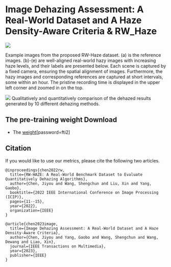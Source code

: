 # Image Dehazing Assessment: A Real-World Dataset and A Haze Density-Aware Criteria & RW_Haze
<img src=https://github.com/jiyouchen103/RW_Haze/blob/main/paper/2.png >

Example images from the proposed RW-Haze dataset. (a) is the reference images. (b)-(e) are well-aligned real-world hazy images with increasing haze levels, and their labels are presented below. Each scene is captured by a fixed camera, ensuring the spatial alignment of images. Furthermore, the hazy images and corresponding references are captured at short intervals, some within an hour. The pristine recording time is displayed in the upper left corner and zoomed in on the top.

<img src=https://github.com/jiyouchen103/RW_Haze/blob/main/paper/1.png >
Qualitatively and quantitatively comparison of the dehazed results generated by 10 different dehazing methods.

## The pre-training weight Download
* The [weight](https://pan.baidu.com/s/1p1dX4S3gpuWZcWgvLPOqtA)[password=fti2]


## Citation
If you would like to use our metrics, please cite the following two articles.

    @inproceedings{chen2022rw,
      title={RW-HAZE: A Real-World Benchmark Dataset to Evaluate Quantitatively Dehazing Algorithms},
      author={Chen, Jiyou and Wang, Shengchun and Liu, Xin and Yang, Gaobo},
      booktitle={2022 IEEE International Conference on Image Processing (ICIP)},
      pages={11--15},
      year={2022},
      organization={IEEE}
    }
    
    @article{chen2023image,
      title={Image Dehazing Assessment: A Real-World Dataset and A Haze Density-Aware Criteria},
      author={Chen, Jiyou and Yang, Gaobo and Wang, Shengchun and Wang, Dewang and Liao, Xin},
      journal={IEEE Transactions on Multimedia},
      year={2023},
      publisher={IEEE}
    }
